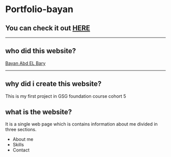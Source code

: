 # Portfolio-bayan
## You can check it out [HERE](https://gsg-cf05.github.io/Portfolio-bayan/#contact)

---
## who did this website?
[Bayan Abd EL Bary](https://github.com/bayan2002)

---
## why did i create this website?
This is my first project in GSG foundation course cohort 5


## what is the website?
It is a single web page which is contains information about me divided in three sections. 
- About me
- Skills
- Contact
